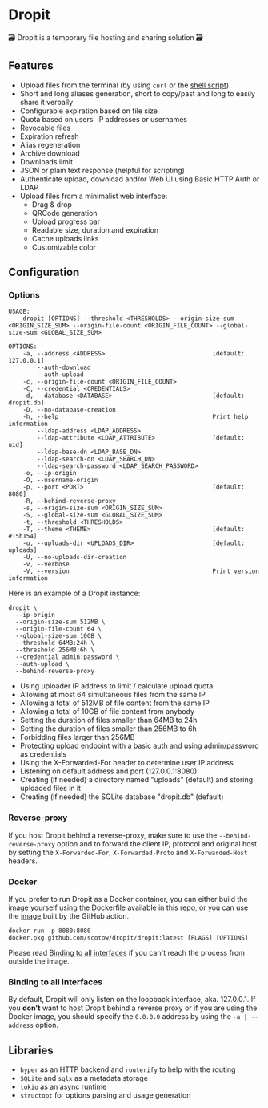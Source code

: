 # Dropit

🗃 Dropit is a temporary file hosting and sharing solution 🗃

## Features

- Upload files from the terminal (by using `curl` or the [shell script](https://github.com/scotow/dropit/blob/master/upload.sh))
- Short and long aliases generation, short to copy/past and long to easily share it verbally
- Configurable expiration based on file size
- Quota based on users' IP addresses or usernames
- Revocable files
- Expiration refresh
- Alias regeneration
- Archive download
- Downloads limit
- JSON or plain text response (helpful for scripting)
- Authenticate upload, download and/or Web UI using Basic HTTP Auth or LDAP
- Upload files from a minimalist web interface:
  - Drag & drop
  - QRCode generation
  - Upload progress bar
  - Readable size, duration and expiration
  - Cache uploads links
  - Customizable color
  
## Configuration

### Options

```
USAGE:
    dropit [OPTIONS] --threshold <THRESHOLDS> --origin-size-sum <ORIGIN_SIZE_SUM> --origin-file-count <ORIGIN_FILE_COUNT> --global-size-sum <GLOBAL_SIZE_SUM>

OPTIONS:
    -a, --address <ADDRESS>                              [default: 127.0.0.1]
        --auth-download                                  
        --auth-upload                                    
    -c, --origin-file-count <ORIGIN_FILE_COUNT>          
    -C, --credential <CREDENTIALS>                       
    -d, --database <DATABASE>                            [default: dropit.db]
    -D, --no-database-creation                           
    -h, --help                                           Print help information
        --ldap-address <LDAP_ADDRESS>                    
        --ldap-attribute <LDAP_ATTRIBUTE>                [default: uid]
        --ldap-base-dn <LDAP_BASE_DN>                    
        --ldap-search-dn <LDAP_SEARCH_DN>                
        --ldap-search-password <LDAP_SEARCH_PASSWORD>    
    -o, --ip-origin                                      
    -O, --username-origin                                
    -p, --port <PORT>                                    [default: 8080]
    -R, --behind-reverse-proxy                           
    -s, --origin-size-sum <ORIGIN_SIZE_SUM>              
    -S, --global-size-sum <GLOBAL_SIZE_SUM>              
    -t, --threshold <THRESHOLDS>                         
    -T, --theme <THEME>                                  [default: #15b154]
    -u, --uploads-dir <UPLOADS_DIR>                      [default: uploads]
    -U, --no-uploads-dir-creation                        
    -v, --verbose                                        
    -V, --version                                        Print version information

```

Here is an example of a Dropit instance:

```
dropit \
  --ip-origin
  --origin-size-sum 512MB \
  --origin-file-count 64 \
  --global-size-sum 10GB \
  --threshold 64MB:24h \
  --threshold 256MB:6h \
  --credential admin:password \
  --auth-upload \
  --behind-reverse-proxy
```

- Using uploader IP address to limit / calculate upload quota 
- Allowing at most 64 simultaneous files from the same IP
- Allowing a total of 512MB of file content from the same IP
- Allowing a total of 10GB of file content from anybody
- Setting the duration of files smaller than 64MB to 24h
- Setting the duration of files smaller than 256MB to 6h
- Forbidding files larger than 256MB
- Protecting upload endpoint with a basic auth and using admin/password as credentials
- Using the X-Forwarded-For header to determine user IP address
- Listening on default address and port (127.0.0.1:8080)
- Creating (if needed) a directory named "uploads" (default) and storing uploaded files in it
- Creating (if needed) the SQLite database "dropit.db" (default)

### Reverse-proxy

If you host Dropit behind a reverse-proxy, make sure to use the `--behind-reverse-proxy` option and to forward the client IP, protocol and original host by setting the `X-Forwarded-For`, `X-Forwarded-Proto` and `X-Forwarded-Host` headers.    

### Docker

If you prefer to run Dropit as a Docker container, you can either build the image yourself using the Dockerfile available in this repo, or you can use the [image](https://github.com/scotow/dropit/packages/737180) built by the GitHub action.

```
docker run -p 8080:8080 docker.pkg.github.com/scotow/dropit/dropit:latest [FLAGS] [OPTIONS]
```

Please read [Binding to all interfaces](#binding-to-all-interfaces) if you can't reach the process from outside the image.

### Binding to all interfaces

By default, Dropit will only listen on the loopback interface, aka. 127.0.0.1. If you **don't** want to host Dropit behind a reverse proxy or if you are using the Docker image, you should specify the `0.0.0.0` address by using the `-a | --address` option.

## Libraries

- `hyper` as an HTTP backend and `routerify` to help with the routing
- `SQLite` and `sqlx` as a metadata storage
- `tokio` as an async runtime
- `structopt` for options parsing and usage generation
